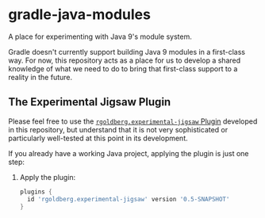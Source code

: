 # gradle-java-modules

A place for experimenting with Java 9's module system.

Gradle doesn't currently support building Java 9 modules in a first-class way. For now, this repository acts as a place
for us to develop a shared knowledge of what we need to do to bring that first-class support to a reality in the future.

## The Experimental Jigsaw Plugin
Please feel free to use the
[`rgoldberg.experimental-jigsaw` Plugin](https://plugins.gradle.org/plugin/rgoldberg.experimental-jigsaw)
developed in this repository, but understand that it is not very sophisticated or particularly well-tested at
this point in its development.

If you already have a working Java project, applying the plugin is just one step:

 1. Apply the plugin:
    ```groovy
    plugins {
      id 'rgoldberg.experimental-jigsaw' version '0.5-SNAPSHOT'
    }
    ```
